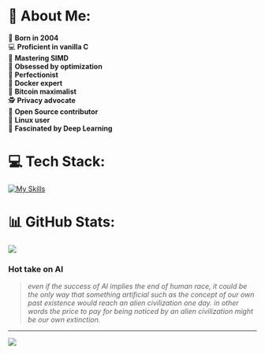 # 🤌 **About Me:**
🪪 **Born in 2004**  
💻 **Proficient in vanilla C**  
🔢 **Mastering SIMD**  
🚀 **Obsessed by optimization**  
🎯 **Perfectionist**  
🐋 **Docker expert**  
🧡 **Bitcoin maximalist**  
🕵️ **Privacy advocate**  
🧩 **Open Source contributor**  
🐧 **Linux user**  
🧠 **Fascinated by Deep Learning**  
  

# 💻 **Tech Stack:**
[![My Skills](https://skillicons.dev/icons?i=c,cpp,docker,git,bash,nginx,java,python,ruby,arduino,redis,mysql,postgres,linux,vscode)](https://skillicons.dev)

# 📊 **GitHub Stats:** 
![](https://github-readme-stats.vercel.app/api/top-langs/?username=Raimo33&theme=dark&hide_border=true&include_all_commits=true&count_private=true&layout=compact)

### **Hot take on AI**
>_even if the success of AI implies the end of human race, it could be the only way that something artificial such as the concept of our own past existence would reach an alien civilization one day. in other words the price to pay for being noticed by an alien civilization might be our own extinction._

---
[![](https://visitcount.itsvg.in/api?id=Raimo33&icon=5&color=11)](https://visitcount.itsvg.in)

